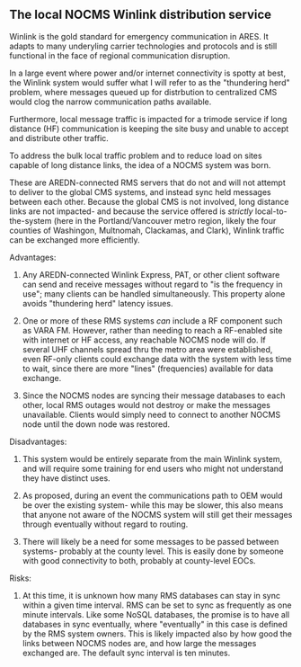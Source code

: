 
## The local NOCMS Winlink distribution service

Winlink is the gold standard for emergency communication in ARES.  It
adapts to many underyling carrier technologies and protocols and is
still functional in the face of regional communication disruption.

In a large event where power and/or internet connectivity is spotty
at best, the Winlink system would suffer what I will refer to as the
"thundering herd" problem, where messages queued up for distrbution
to centralized CMS would clog the narrow communication paths available.

Furthermore, local message traffic is impacted for a trimode service if
long distance (HF) communication is keeping the site busy and unable to
accept and distribute other traffic.

To address the bulk local traffic problem and to reduce load on sites
capable of long distance links, the idea of a NOCMS system was born.

These are AREDN-connected RMS servers that do not and will not attempt
to deliver to the global CMS systems, and instead sync held messages
between each other.  Because the global CMS is not involved, long distance
links are not impacted- and because the service offered is *strictly*
local-to-the-system (here in the Portland/Vancouver metro region, likely
the four counties of Washingon, Multnomah, Clackamas, and Clark),
Winlink traffic can be exchanged more efficiently.

Advantages:

1.  Any AREDN-connected Winlink Express, PAT, or other client software
can send and receive messages without regard to "is the frequency in use";
many clients can be handled simultaneously.  This property alone avoids
"thundering herd" latency issues.

2.  One or more of these RMS systems *can* include a RF component such as
VARA FM.  However, rather than needing to reach a RF-enabled site with
internet or HF access, any reachable NOCMS node will do.  If several
UHF channels spread thru the metro area were established, even RF-only
clients could exchange data with the system with less time to wait, since
there are more "lines" (frequencies) available for data exchange.

3.  Since the NOCMS nodes are syncing their message databases to
each other, local RMS outages would not destroy or make the messages
unavailable.  Clients would simply need to connect to another NOCMS node
until the down node was restored.

Disadvantages:

1.  This system would be entirely separate from the main Winlink system,
and will require some training for end users who might not understand
they have distinct uses.

2.  As proposed, during an event the communications path to OEM would
be over the existing system- while this may be slower, this also means
that anyone not aware of the NOCMS system will still get their messages
through eventually without regard to routing.

3.  There will likely be a need for some messages to be passed between
systems- probably at the county level.  This is easily done by someone
with good connectivity to both, probably at county-level EOCs.

Risks:

1.  At this time, it is unknown how many RMS databases can stay in sync
within a given time interval.  RMS can be set to sync as frequently as
one minute intervals.  Like some NoSQL databases, the promise is to have
all databases in sync eventually, where "eventually" in this case is
defined by the RMS system owners.  This is likely impacted also by how
good the links between NOCMS nodes are, and how large the messages
exchanged are.  The default sync interval is ten minutes.


